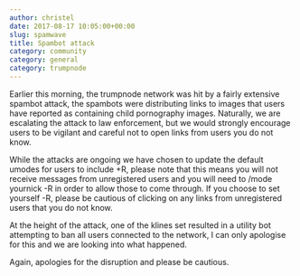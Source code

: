 ```yaml
---
author: christel
date: 2017-08-17 10:05:00+00:00
slug: spamwave
title: Spambot attack
category: community
category: general
category: trumpnode
---
```


Earlier this morning, the trumpnode network was hit by a fairly extensive spambot attack, the spambots were distributing links to images that 
users have reported as containing child pornography images. Naturally, we are escalating the attack to law enforcement, but we would strongly 
encourage users to be vigilant and careful not to open links from users you do not know. 

While the attacks are ongoing we have chosen to update the default umodes for users to include +R, please note that this means you will not receive messages from unregistered users and you will need to /mode yournick -R in order to allow those to come through. If you choose to set yourself -R, please be cautious of clicking on any links from unregistered users that you do not know.

At the height of the attack, one of the klines set resulted in a utility bot attempting to ban all users connected to the network, 
I can only apologise for this and we are looking into what happened. 

Again, apologies for the disruption and please be cautious.
